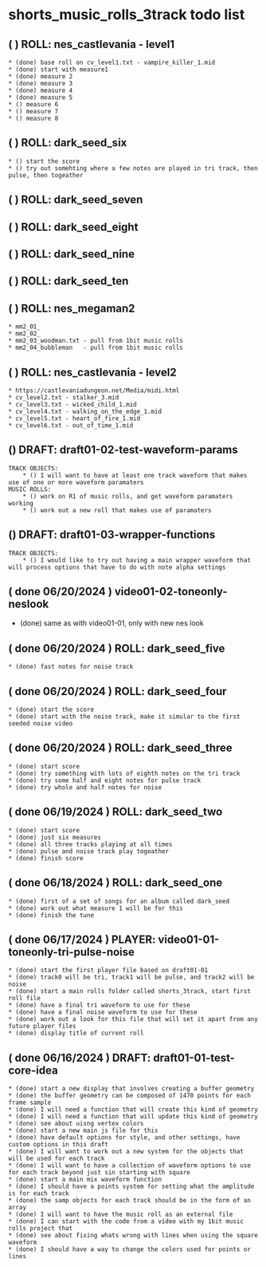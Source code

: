 # shorts_music_rolls_3track todo list

<!-- ROLLS -->

## ( ) ROLL: nes_castlevania - level1
    * (done) base roll on cv_level1.txt - vampire_killer_1.mid
    * (done) start with measure1
    * (done) measure 2
    * (done) measure 3
    * (done) measure 4
    * (done) measure 5
    * () measure 6
    * () measure 7
    * () measure 8

## ( ) ROLL: dark_seed_six
    * () start the score
    * () try out somehting where a few notes are played in tri track, then pulse, then togeather

## ( ) ROLL: dark_seed_seven

## ( ) ROLL: dark_seed_eight

## ( ) ROLL: dark_seed_nine

## ( ) ROLL: dark_seed_ten

## ( ) ROLL: nes_megaman2
    * mm2_01_
    * mm2_02_
    * mm2_03_woodman.txt - pull from 1bit music rolls
    * mm2_04_bubbleman   - pull from 1bit music rolls
    
## ( ) ROLL: nes_castlevania - level2
    * https://castlevaniadungeon.net/Media/midi.html
    * cv_level2.txt - stalker_3.mid
    * cv_level3.txt - wicked_child_1.mid
    * cv_level4.txt - walking_on_the_edge_1.mid
    * cv_level5.txt - heart_of_fire_1.mid
    * cv_level6.txt - out_of_time_1.mid

<!-- PLAYER FILES -->


<!-- DRAFTS FOR NEW PLAYER FILES -->

## () DRAFT: draft01-02-test-waveform-params
    TRACK OBJECTS:
        * () I will want to have at least one track waveform that makes use of one or more waveform paramaters
    MUSIC ROLLS:
        * () work on R1 of music rolls, and get waveform paramaters working
        * () work out a new roll that makes use of paramaters

## () DRAFT: draft01-03-wrapper-functions
    TRACK OBJECTS:
        * () I would like to try out having a main wrapper waveform that will process options that have to do with note alpha settings

<!-- DONE -->

## ( done 06/20/2024 ) video01-02-toneonly-neslook
   * (done) same as with video01-01, only with new nes look

## ( done 06/20/2024 ) ROLL: dark_seed_five
    * (done) fast notes for noise track

## ( done 06/20/2024 ) ROLL: dark_seed_four
    * (done) start the score
    * (done) start with the noise track, make it simular to the first seeded noise video

## ( done 06/20/2024 ) ROLL: dark_seed_three
    * (done) start score
    * (done) try something with lots of eighth notes on the tri track
    * (done) try some half and eight notes for pulse track
    * (done) try whole and half notes for noise

## ( done 06/19/2024 ) ROLL: dark_seed_two
    * (done) start score
    * (done) just six measures
    * (done) all three tracks playing at all times
    * (done) pulse and noise track play togeather
    * (done) finish score

## ( done 06/18/2024 ) ROLL: dark_seed_one
    * (done) first of a set of songs for an album called dark_seed
    * (done) work out what measure 1 will be for this
    * (done) finish the tune

## ( done 06/17/2024 ) PLAYER: video01-01-toneonly-tri-pulse-noise
    * (done) start the first player file based on draft01-01
    * (done) track0 will be tri, track1 will be pulse, and track2 will be noise
    * (done) start a main rolls folder called shorts_3track, start first roll file
    * (done) have a final tri waveform to use for these
    * (done) have a final noise waveform to use for these
    * (done) work out a look for this file that will set it apart from any future player files
    * (done) display title of current roll

## ( done 06/16/2024 ) DRAFT: draft01-01-test-core-idea
    * (done) start a new display that involves creating a buffer geometry
    * (done) the buffer geometry can be composed of 1470 points for each frame sample
    * (done) I will need a function that will create this kind of geometry
    * (done) I will need a function that will update this kind of geometry
    * (done) see about uisng vertex colors
    * (done) start a new main js file for this
    * (done) have default options for style, and other settings, have custom options in this draft
    * (done) I will want to work out a new system for the objects that will be used for each track
    * (done) I will want to have a collection of waveform options to use for each track beyond just sin starting with square
    * (done) start a main mix waveform function
    * (done) I should have a points system for setting what the amplitude is for each track
    * (done) the samp objects for each track should be in the form of an array
    * (done) I will want to have the music roll as an external file
    * (done) I can start with the code from a video with my 1bit music rolls project that
    * (done) see about fixing whats wrong with lines when using the square waveform
    * (done) I should have a way to change the colors used for points or lines
            
